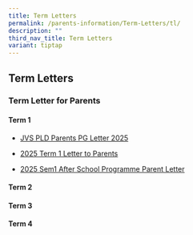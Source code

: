 ```yaml
---
title: Term Letters
permalink: /parents-information/Term-Letters/tl/
description: ""
third_nav_title: Term Letters
variant: tiptap
---
```

<h2>Term Letters</h2>
<h3>Term Letter for Parents</h3>
<h4>Term 1</h4>
<ul data-tight="true" class="tight">
<li>
<p><a href="/files/JVS_PLD_Parents_PG_letter_1_2025.pdf" rel="noopener nofollow" target="_blank">JVS PLD Parents PG Letter 2025</a>
</p>
</li>
<li>
<p><a href="/files/2025_Term_1_Letter_to_Parents.pdf" rel="noopener nofollow" target="_blank">2025 Term 1 Letter to Parents</a>
</p>
</li>
<li>
<p><a href="/files/2025_Sem1_After_School_Programme_Parent_Letter_13Jan.pdf" rel="noopener nofollow" target="_blank">2025 Sem1 After School Programme Parent Letter</a>
</p>
</li>
</ul>
<h4>Term 2</h4>
<h4>Term 3</h4>
<h4>Term 4</h4>
<p></p>